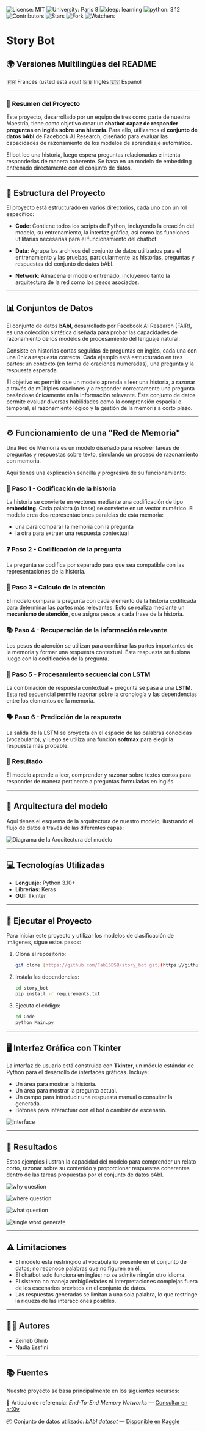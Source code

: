![License: MIT](https://img.shields.io/badge/Licence-MIT-green)
![University: Paris 8](https://img.shields.io/badge/University-Paris%208-red)
![deep: learning](https://img.shields.io/badge/deep-learning-blue)
![python: 3.12](https://img.shields.io/badge/python-3.12-brightgreen)
![Contributors](https://img.shields.io/badge/contributor-3-orange)
![Stars](https://img.shields.io/github/stars/Fab16BSB/image_classification?color=orange)
![Fork](https://img.shields.io/github/forks/Fab16BSB/image_classification?color=orange)
![Watchers](https://img.shields.io/github/watchers/Fab16BSB/image_classification?color=orange)

# Story Bot

## 🌍 Versiones Multilingües del README
🇫🇷 Francés (usted está aquí)
🇬🇧 Inglés
🇪🇸 Español

---

### 📘 Resumen del Proyecto
Este proyecto, desarrollado por un equipo de tres como parte de nuestra Maestría, tiene como objetivo crear un **chatbot capaz de responder preguntas en inglés sobre una historia**. Para ello, utilizamos el **conjunto de datos bAbI** de Facebook AI Research, diseñado para evaluar las capacidades de razonamiento de los modelos de aprendizaje automático.

El bot lee una historia, luego espera preguntas relacionadas e intenta responderlas de manera coherente. Se basa en un modelo de embedding entrenado directamente con el conjunto de datos.

---

## 📁 Estructura del Proyecto

El proyecto está estructurado en varios directorios, cada uno con un rol específico:

- **Code**: Contiene todos los scripts de Python, incluyendo la creación del modelo, su entrenamiento, la interfaz gráfica, así como las funciones utilitarias necesarias para el funcionamiento del chatbot.

- **Data**: Agrupa los archivos del conjunto de datos utilizados para el entrenamiento y las pruebas, particularmente las historias, preguntas y respuestas del conjunto de datos bAbI.

- **Network**: Almacena el modelo entrenado, incluyendo tanto la arquitectura de la red como los pesos asociados.

---

## 📊 Conjuntos de Datos

El conjunto de datos **bAbI**, desarrollado por Facebook AI Research (FAIR), es una colección sintética diseñada para probar las capacidades de razonamiento de los modelos de procesamiento del lenguaje natural.

Consiste en historias cortas seguidas de preguntas en inglés, cada una con una única respuesta correcta. Cada ejemplo está estructurado en tres partes: un contexto (en forma de oraciones numeradas), una pregunta y la respuesta esperada.

El objetivo es permitir que un modelo aprenda a leer una historia, a razonar a través de múltiples oraciones y a responder correctamente una pregunta basándose únicamente en la información relevante. Este conjunto de datos permite evaluar diversas habilidades como la comprensión espacial o temporal, el razonamiento lógico y la gestión de la memoria a corto plazo.

---

## ⚙️ Funcionamiento de una "Red de Memoria"

Una Red de Memoria es un modelo diseñado para resolver tareas de preguntas y respuestas sobre texto, simulando un proceso de razonamiento con memoria.

Aquí tienes una explicación sencilla y progresiva de su funcionamiento:

### 🧾 Paso 1 - Codificación de la historia
La historia se convierte en vectores mediante una codificación de tipo **embedding**. Cada palabra (o frase) se convierte en un vector numérico. El modelo crea dos representaciones paralelas de esta memoria:
- una para comparar la memoria con la pregunta
- la otra para extraer una respuesta contextual

### ❓ Paso 2 - Codificación de la pregunta
La pregunta se codifica por separado para que sea compatible con las representaciones de la historia.

### 🎯 Paso 3 - Cálculo de la atención
El modelo compara la pregunta con cada elemento de la historia codificada para determinar las partes más relevantes. Esto se realiza mediante un **mecanismo de atención**, que asigna pesos a cada frase de la historia.

### 📚 Paso 4 - Recuperación de la información relevante
Los pesos de atención se utilizan para combinar las partes importantes de la memoria y formar una respuesta contextual. Esta respuesta se fusiona luego con la codificación de la pregunta.

### 🔁 Paso 5 - Procesamiento secuencial con LSTM
La combinación de respuesta contextual + pregunta se pasa a una **LSTM**. Esta red secuencial permite razonar sobre la cronología y las dependencias entre los elementos de la memoria.

### 🗣️ Paso 6 - Predicción de la respuesta
La salida de la LSTM se proyecta en el espacio de las palabras conocidas (vocabulario), y luego se utiliza una función **softmax** para elegir la respuesta más probable.

### 📌 Resultado
El modelo aprende a leer, comprender y razonar sobre textos cortos para responder de manera pertinente a preguntas formuladas en inglés.

---

## 🧱 Arquitectura del modelo

Aquí tienes el esquema de la arquitectura de nuestro modelo, ilustrando el flujo de datos a través de las diferentes capas:

![Diagrama de la Arquitectura del modelo](result/architecture.png)

---

## 💻 Tecnologías Utilizadas

* **Lenguaje:** Python 3.10+
* **Librerías:** Keras
* **GUI:** Tkinter

---

## 🚀 Ejecutar el Proyecto

Para iniciar este proyecto y utilizar los modelos de clasificación de imágenes, sigue estos pasos:

1.  Clona el repositorio:
    ```bash
    git clone [https://github.com/Fab16BSB/story_bot.git](https://github.com/Fab16BSB/story_bot.git)
    ```

2.  Instala las dependencias:
    ```bash
    cd story_bot
    pip install -r requirements.txt
    ```

3.  Ejecuta el código:
    ```bash
    cd Code
    python Main.py
    ```

---

## 🖥️ Interfaz Gráfica con Tkinter

La interfaz de usuario está construida con **Tkinter**, un módulo estándar de Python para el desarrollo de interfaces gráficas. Incluye:

* Un área para mostrar la historia.
* Un área para mostrar la pregunta actual.
* Un campo para introducir una respuesta manual o consultar la generada.
* Botones para interactuar con el bot o cambiar de escenario.

![interface](Result/interface.png)

---

## 🧪 Resultados

Estos ejemplos ilustran la capacidad del modelo para comprender un relato corto, razonar sobre su contenido y proporcionar respuestas coherentes dentro de las tareas propuestas por el conjunto de datos bAbI.

![why question](Result/demo.png)

![where question](Result/demo2.png)

![what question](Result/demo3.png)

![single word generate](Result/demo4.png)

---

## ⚠️ Limitaciones

* El modelo está restringido al vocabulario presente en el conjunto de datos; no reconoce palabras que no figuren en él.
* El chatbot solo funciona en inglés; no se admite ningún otro idioma.
* El sistema no maneja ambigüedades ni interpretaciones complejas fuera de los escenarios previstos en el conjunto de datos.
* Las respuestas generadas se limitan a una sola palabra, lo que restringe la riqueza de las interacciones posibles.

---

## 🧑‍💻 Autores

* Zeineb Ghrib
* Nadia Essfini

---

## 📚 Fuentes

Nuestro proyecto se basa principalmente en los siguientes recursos:

📄 Artículo de referencia: *End-To-End Memory Networks* — [Consultar en arXiv](https://arxiv.org/pdf/1503.08895.pdf)

📦 Conjunto de datos utilizado: *bAbI dataset* — [Disponible en Kaggle](https://www.kaggle.com/datasets/roblexnana/the-babi-tasks-for-nlp-qa-system)